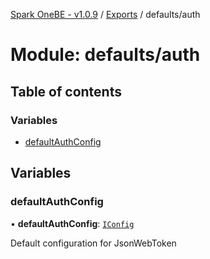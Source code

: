 [Spark OneBE - v1.0.9](../README.md) / [Exports](../modules.md) / defaults/auth

# Module: defaults/auth

## Table of contents

### Variables

- [defaultAuthConfig](defaults_auth.md#defaultauthconfig)

## Variables

### defaultAuthConfig

• **defaultAuthConfig**: [`IConfig`](../interfaces/System_IConfig.IConfig.md)

Default configuration for JsonWebToken
